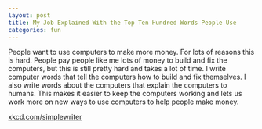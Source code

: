 ```yaml
---
layout: post
title: My Job Explained With the Top Ten Hundred Words People Use
categories: fun
---
```


People want to use computers to make more money. For lots of reasons this is hard. People pay people like me lots of money to build and fix the computers, but this is still pretty hard and takes a lot of time. I write computer words that tell the computers how to build and fix themselves. I also write words about the computers that explain the computers to humans. This makes it easier to keep the computers working and lets us work more on new ways to use computers to help people make money.

[xkcd.com/simplewriter](http://xkcd.com/simplewriter/)

